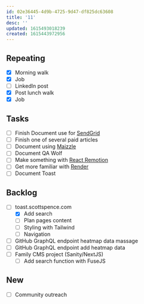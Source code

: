 ```yaml
---
id: 02e36445-4d9b-4725-9d47-df825dc63608
title: '11'
desc: ''
updated: 1615493018239
created: 1615443972956
---
```


## Repeating

- [x] Morning walk
- [x] Job
- [ ] LinkedIn post
- [x] Post lunch walk
- [x] Job

## Tasks

- [ ] Finish Document use for [SendGrid]
- [ ] Finish one of several paid articles
- [ ] Document using [Maizzle]
- [ ] Document QA Wolf
- [ ] Make something with [React Remotion]
- [ ] Get more familiar with [Render]
- [ ] Document Toast

## Backlog

- [ ] toast.scottspence.com
  - [x] Add search
  - [ ] Plan pages content
  - [ ] Styling with Tailwind
  - [ ] Navigation
- [ ] GitHub GraphQL endpoint heatmap data massage
- [ ] GitHub GraphQL endpoint add heatmap data
- [ ] Family CMS project (Sanity/NextJS)
  - [ ] Add search function with FuseJS

## New

- [ ] Community outreach

<!-- Links -->

[react remotion]:
  https://twitter.com/JNYBGR/status/1358824089960542208
[maizzle]: https://maizzle.com/
[sendgrid]: https://app.sendgrid.com
[render]: https://render.com/
